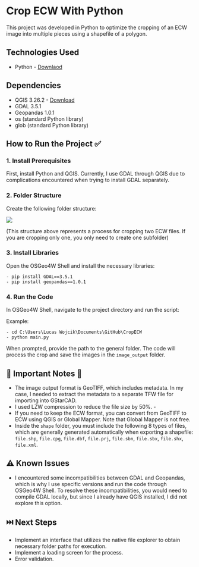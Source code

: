 # Crop ECW With Python

This project was developed in Python to optimize the cropping of an ECW image into multiple pieces using a shapefile of a polygon.


## Technologies Used

-   Python - [Downlaod](https://www.python.org/downloads/)


## Dependencies

- QGIS 3.26.2 - [Download](https://download.osgeo.org/qgis/windows/)
- GDAL 3.5.1
- Geopandas 1.0.1
- os (standard Python library)
- glob (standard Python library)


## How to Run the Project ✅

### 1. Install Prerequisites

First, install Python and QGIS. Currently, I use GDAL through QGIS due to complications encountered when trying to install GDAL separately.

### 2. Folder Structure

Create the following folder structure:

[![](https://mermaid.ink/img/pako:eNp1kO9qwjAUxV-l3M-1JPZPNIPB1DfYPs0MydprW2yakiZsrvjui7aT6VgC4d7zO_cE7gC5LhA4lEZ2VfCyeRBt4M8G-4PVXTCbPY7C01ZAiS0a2ez2uinQCHg742DlSe_eR5F6dRq4wPVvOL_C8V2N8_TsqWSHVzyBuQe1kiWqnXa2c_beEG8x_9jt6wZvctfj139zJ_B_7mS4yYUQFBol68KvaTj7BNgKlY_lviykOQgQ7cn7pLP6-djmwK1xGILRrqyA72XT-851hbS4qaXftbqqnWxftVY_I74FPsAn8DSJUsbmS5aRJGNkyZIQjsBpSqKE-JstKcsoS08hfF0CSLRIsjimjKbpIl4QGp--ARFajDc?type=png)](https://mermaid.live/edit#pako:eNp1kO9qwjAUxV-l3M-1JPZPNIPB1DfYPs0MydprW2yakiZsrvjui7aT6VgC4d7zO_cE7gC5LhA4lEZ2VfCyeRBt4M8G-4PVXTCbPY7C01ZAiS0a2ez2uinQCHg742DlSe_eR5F6dRq4wPVvOL_C8V2N8_TsqWSHVzyBuQe1kiWqnXa2c_beEG8x_9jt6wZvctfj139zJ_B_7mS4yYUQFBol68KvaTj7BNgKlY_lviykOQgQ7cn7pLP6-djmwK1xGILRrqyA72XT-851hbS4qaXftbqqnWxftVY_I74FPsAn8DSJUsbmS5aRJGNkyZIQjsBpSqKE-JstKcsoS08hfF0CSLRIsjimjKbpIl4QGp--ARFajDc)

(This structure above represents a process for cropping two ECW files. If you are cropping only one, you only need to create one subfolder)

### 3. Install Libraries

Open the OSGeo4W Shell and install the necessary libraries:

	- pip install GDAL==3.5.1
	- pip install geopandas==1.0.1

### 4. Run the Code

In OSGeo4W Shell, navigate to the project directory and run the script:

  Example:
  
	- cd C:\Users\Lucas Wojcik\Documents\GitHub\CropECW
	- python main.py

When prompted, provide the path to the general folder. The code will process the crop and save the images in the `image_output` folder.


## 📌 Important Notes 📌

- The image output format is GeoTIFF, which includes metadata. In my case, I needed to extract the metadata to a separate TFW file for importing into GStarCAD.
- I used LZW compression to reduce the file size by 50%. -
- If you need to keep the ECW format, you can convert from GeoTIFF to ECW using QGIS or Global Mapper. Note that Global Mapper is not free.
- Inside the `shape` folder, you must include the following 8 types of files, which are generally generated automatically when exporting a shapefile:  `file.shp`, `file.cpg`, `file.dbf`, `file.prj`, `file.sbn`, `file.sbx`, `file.shx`, `file.xml`.


## ⚠️ Known Issues

- I encountered some incompatibilities between GDAL and Geopandas, which is why I use specific versions and run the code through OSGeo4W Shell. To resolve these incompatibilities, you would need to compile GDAL locally, but since I already have QGIS installed, I did not explore this option.

## ⏭️ Next Steps
- Implement an interface that utilizes the native file explorer to obtain necessary folder paths for execution.
- Implement a loading screen for the process.
- Error validation.
